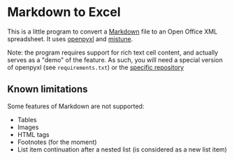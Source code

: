 # Markdown to Excel

This is a little program to convert a [Markdown][] file to an Open Office XML spreadsheet. It uses [openpyxl][] and [mistune][].

Note: the program requires support for rich text cell content, and actually serves as a "demo" of the feature. As such, you will need a special version of openpyxl (see `requirements.txt`) or the [specific repository][rich_text]

  [Markdown]: https://daringfireball.net/projects/markdown/
  [openpyxl]: https://openpyxl.readthedocs.io/en/default/index.html
  [mistune]: https://github.com/lepture/mistune
  [rich_text]: https://bitbucket.org/Cilyan/openpyxl/branch/2.6

## Known limitations

Some features of Markdown are not supported:
- Tables
- Images
- HTML tags
- Footnotes (for the moment)
- List item continuation after a nested list (is considered as a new list item)
